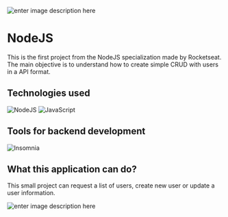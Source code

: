 ![enter image description here](https://res.cloudinary.com/dloadb2bx/image/upload/v1674523596/42e1ab80-77af-11eb-9e07-47f9e46b3e6e_axocnn.png)

# NodeJS 
This is the first project from the NodeJS specialization made by Rocketseat. The main objective is to understand how to create simple CRUD with users in a API format. 

## Technologies used
![NodeJS](https://img.shields.io/badge/node.js-6DA55F?style=for-the-badge&logo=node.js&logoColor=white)  ![JavaScript](https://img.shields.io/badge/javascript-%23323330.svg?style=for-the-badge&logo=javascript&logoColor=%23F7DF1E)

## Tools for backend development
![Insomnia](https://img.shields.io/badge/Insomnia-black?style=for-the-badge&logo=insomnia&logoColor=5849BE)

## What this application can do?
This small project can request a list of users, create new user or update a user information. 

![enter image description here](https://res.cloudinary.com/dloadb2bx/image/upload/v1674524051/iso1_bi5gox.png)
